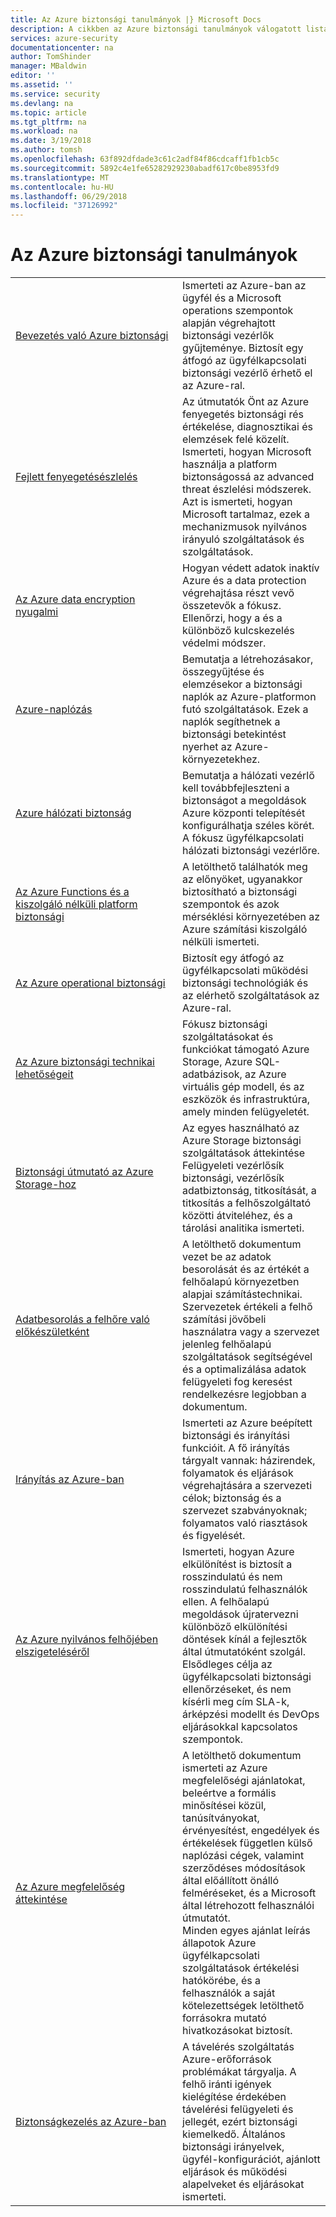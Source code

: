 ```yaml
---
title: Az Azure biztonsági tanulmányok |} Microsoft Docs
description: A cikkben az Azure biztonsági tanulmányok válogatott listáját a különböző Azure-erőforrások.
services: azure-security
documentationcenter: na
author: TomShinder
manager: MBaldwin
editor: ''
ms.assetid: ''
ms.service: security
ms.devlang: na
ms.topic: article
ms.tgt_pltfrm: na
ms.workload: na
ms.date: 3/19/2018
ms.author: tomsh
ms.openlocfilehash: 63f892dfdade3c61c2adf84f86cdcaff1fb1cb5c
ms.sourcegitcommit: 5892c4e1fe65282929230abadf617c0be8953fd9
ms.translationtype: MT
ms.contentlocale: hu-HU
ms.lasthandoff: 06/29/2018
ms.locfileid: "37126992"
---
```

# <a name="azure-security-white-papers"></a>Az Azure biztonsági tanulmányok
| | |
|-|-|
|[Bevezetés&nbsp;való&nbsp;Azure&nbsp;biztonsági](azure-security.md)|Ismerteti az Azure-ban az ügyfél és a Microsoft operations szempontok alapján végrehajtott biztonsági vezérlők gyűjteménye. Biztosít egy átfogó az ügyfélkapcsolati biztonsági vezérlő érhető el az Azure-ral.|
|[Fejlett fenyegetésészlelés](azure-threat-detection.md)|Az útmutatók Önt az Azure fenyegetés biztonsági rés értékelése, diagnosztikai és elemzések felé közelít. Ismerteti, hogyan Microsoft használja a platform biztonságossá az advanced threat észlelési módszerek. Azt is ismerteti, hogyan Microsoft tartalmaz, ezek a mechanizmusok nyilvános irányuló szolgáltatások és szolgáltatások.|
|[Az Azure data encryption nyugalmi](azure-security-encryption-atrest.md)|Hogyan védett adatok inaktív Azure és a data protection végrehajtása részt vevő összetevők a fókusz. Ellenőrzi, hogy a és a különböző kulcskezelés védelmi módszer.|
|[Azure-naplózás](azure-log-audit.md)|Bemutatja a létrehozásakor, összegyűjtése és elemzésekor a biztonsági naplók az Azure-platformon futó szolgáltatások. Ezek a naplók segíthetnek a biztonsági betekintést nyerhet az Azure-környezetekhez. |
|[Azure hálózati biztonság](azure-network-security.md)|Bemutatja a hálózati vezérlő kell továbbfejleszteni a biztonságot a megoldások Azure központi telepítését konfigurálhatja széles körét. A fókusz ügyfélkapcsolati hálózati biztonsági vezérlőre.|
|[Az Azure Functions és a kiszolgáló nélküli platform biztonsági](https://gallery.technet.microsoft.com/Azure-Functions-and-c6449f8d/file/202175/1/Microsoft%20Serverless%20Platform.pdf)|A letölthető találhatók meg az előnyöket, ugyanakkor biztosítható a biztonsági szempontok és azok mérséklési környezetében az Azure számítási kiszolgáló nélküli ismerteti. | 
|[Az Azure operational biztonsági](azure-operational-security.md)|Biztosít egy átfogó az ügyfélkapcsolati működési biztonsági technológiák és az elérhető szolgáltatások az Azure-ral.|
|[Az Azure biztonsági technikai lehetőségeit](azure-security-technical-capabilities.md)|Fókusz biztonsági szolgáltatásokat és funkciókat támogató Azure Storage, Azure SQL-adatbázisok, az Azure virtuális gép modell, és az eszközök és infrastruktúra, amely minden felügyeletét.|
|[Biztonsági útmutató az Azure Storage-hoz](https://docs.microsoft.com/azure/storage/common/storage-security-guide?toc=%2fazure%2fsecurity%2ftoc.json) |Az egyes használható az Azure Storage biztonsági szolgáltatások áttekintése Felügyeleti vezérlősík biztonsági, vezérlősík adatbiztonság, titkosítását, a titkosítás a felhőszolgáltató közötti átviteléhez, és a tárolási analitika ismerteti.|
|[Adatbesorolás a felhőre való előkészületként](https://gallery.technet.microsoft.com/Data-Classification-for-51252f03/file/172083/1/Data%20Classification%20for%20Cloud%20Readiness%20(2017-04-11).pdf)  |A letölthető dokumentum vezet be az adatok besorolását és az értékét a felhőalapú környezetben alapjai számítástechnikai. Szervezetek értékeli a felhő számítási jövőbeli használatra vagy a szervezet jelenleg felhőalapú szolgáltatások segítségével és a optimalizálása adatok felügyeleti fog keresést rendelkezésre legjobban a dokumentum.|
|[Irányítás az Azure-ban](governance-in-azure.md)|Ismerteti az Azure beépített biztonsági és irányítási funkcióit. A fő irányítás tárgyalt vannak: házirendek, folyamatok és eljárások végrehajtására a szervezeti célok; biztonság és a szervezet szabványoknak; folyamatos való riasztások és figyelését.
|[Az Azure nyilvános felhőjében elszigeteléséről](azure-isolation.md)|Ismerteti, hogyan Azure elkülönítést is biztosít a rosszindulatú és nem rosszindulatú felhasználók ellen. A felhőalapú megoldások újratervezni különböző elkülönítési döntések kínál a fejlesztők által útmutatóként szolgál. Elsődleges célja az ügyfélkapcsolati biztonsági ellenőrzéseket, és nem kísérli meg cím SLA-k, árképzési modellt és DevOps eljárásokkal kapcsolatos szempontok.|
|[Az Azure megfelelőség áttekintése](https://gallery.technet.microsoft.com/Overview-of-Azure-c1be3942)|A letölthető dokumentum ismerteti az Azure megfelelőségi ajánlatokat, beleértve a formális minősítései közül, tanúsítványokat, érvényesítést, engedélyek és értékelések független külső naplózási cégek, valamint szerződéses módosítások által előállított önálló felméréseket, és a Microsoft által létrehozott felhasználói útmutatót. <br/> Minden egyes ajánlat leírás állapotok Azure ügyfélkapcsolati szolgáltatások értékelési hatókörébe, és a felhasználók a saját kötelezettségek letölthető forrásokra mutató hivatkozásokat biztosít.|
|[Biztonságkezelés az Azure-ban](azure-security-management.md)|A távelérés szolgáltatás Azure-erőforrások problémákat tárgyalja. A felhő iránti igények kielégítése érdekében távelérési felügyeleti és jellegét, ezért biztonsági kiemelkedő. Általános biztonsági irányelvek, ügyfél-konfigurációt, ajánlott eljárások és működési alapelveket és eljárásokat ismerteti. |



